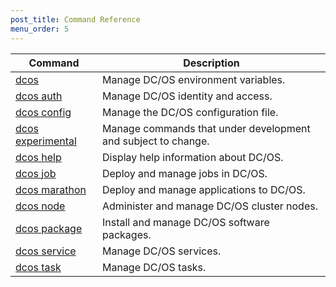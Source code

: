 ```yaml
---
post_title: Command Reference
menu_order: 5
---
```



| Command | Description |
|---------|-------------|
| [dcos](/docs/1.9/administering-clusters/cli/command-reference/dcos-auth/)   | Manage DC/OS environment variables. |
| [dcos auth](/docs/1.9/administering-clusters/cli/command-reference/dcos-auth/)   |  Manage DC/OS identity and access. |
| [dcos config](/docs/1.9/administering-clusters/cli/command-reference/dcos-config/) |  Manage the DC/OS configuration file. |
| [dcos experimental](/docs/1.9/administering-clusters/cli/command-reference/dcos-experimental/) | Manage commands that under development and subject to change. |
| [dcos help](/docs/1.9/administering-clusters/cli/command-reference/dcos-help/)    | Display help information about DC/OS.  |
| [dcos job](/docs/1.9/administering-clusters/cli/command-reference/dcos-job/)    | Deploy and manage jobs in DC/OS.  |
| [dcos marathon](/docs/1.9/administering-clusters/cli/command-reference/dcos-marathon/)  |  Deploy and manage applications to DC/OS.  |
| [dcos node](/docs/1.9/administering-clusters/cli/command-reference/dcos-node/)   |  Administer and manage DC/OS cluster nodes.  |
| [dcos package](/docs/1.9/administering-clusters/cli/command-reference/dcos-package/) | Install and manage DC/OS software packages. |
| [dcos service](/docs/1.9/administering-clusters/cli/command-reference/dcos-service/)  |  Manage DC/OS services.  |
| [dcos task](/docs/1.9/administering-clusters/cli/command-reference/dcos-task/)  |  Manage DC/OS tasks.  |



